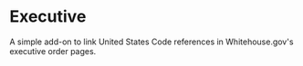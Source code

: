 # Executive

A simple add-on to link United States Code references in Whitehouse.gov's
executive order pages.
